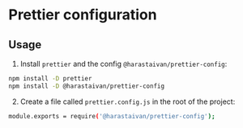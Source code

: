 # Prettier configuration

## Usage

1. Install `prettier` and the config `@harastaivan/prettier-config`:

```sh
npm install -D prettier
npm install -D @harastaivan/prettier-config
```

2. Create a file called `prettier.config.js` in the root of the project:

```sh
module.exports = require('@harastaivan/prettier-config');
```
